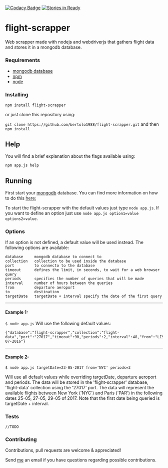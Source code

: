 [![Codacy Badge](https://api.codacy.com/project/badge/Grade/a3b112d983624adea191ba81a9713ba1)](https://www.codacy.com/app/tiagobertolo/flight-scrapper?utm_source=github.com&amp;utm_medium=referral&amp;utm_content=bertolo1988/flight-scrapper&amp;utm_campaign=Badge_Grade)
[![Stories in Ready](https://badge.waffle.io/bertolo1988/flight-scrapper.png?label=ready&title=Ready)](https://waffle.io/bertolo1988/flight-scrapper)

# flight-scrapper

Web scrapper made with nodejs and webdriverjs that gathers flight data and stores it in a mongodb database.

### Requirements

 -  [mongodb database](https://www.mongodb.com/)
 - [npm](http://npmjs.org)
 - [node](http://nodejs.org/)

### Installing

`npm install flight-scrapper`

or just clone this repository using:

`git clone https://github.com/bertolo1988/flight-scrapper.git` 
and then `npm install`

## Help

You will find a brief explanation about the flags available using:

`npm app.js help`

## Running

First start your [mongodb](https://www.mongodb.com/) database. You can find more information on how to do this [here](https://docs.mongodb.com/);

To start the flight-scrapper with the default values just type `node app.js`.
If you want to define an option just use `node app.js option1=value options2=value`.

### Options

If an option is not defined, a default value will be used instead.
The following options are available:

	database     mongodb database to connect to
	collection   collection to be used inside the database
	port         to connecto to the database
	timeout      defines the limit, in seconds, to wait for a web browser query
	periods      specifies the number of queries that will be made
	interval     number of hours between the queries
	from         departure aeroport
	to           destination
	targetDate   targetDate + interval specify the date of the first query

---
#### Example 1:
`$ node app.js`
Will use the following default values:
	
	{"database":"flight-scrapper","collection":"flight-data","port":"27017","timeout":90,"periods":2,"interval":48,"from":"LIS","to":"PAR","targetDate":"08-07-2016"}

---
#### Example 2:
`$ node app.js targetDate=23-05-2017 from='NYC' periods=3`

Will use all default values while overriding targetDate, departure aeroport and periods. 
The data will be stored in the 'flight-scrapper' database, 'flight-data' collection using the '27017' port. The data will represent the available flights between New York ('NYC') and Paris ('PAR') in the following dates 25-05, 27-05, 29-05 of 2017. Note that the first date being queried is targetDate + interval.

### Tests

	//TODO

### Contributing

Contributions, pull requests are welcome & appreciated!

Send [me](https://github.com/bertolo1988/) an email if you have questions regarding possible contributions.
